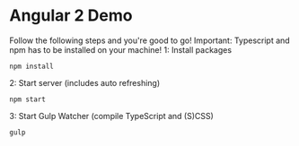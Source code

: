 # Angular 2 Demo

Follow the following steps and you're good to go! Important: Typescript and npm has to be installed on your machine!
1: Install packages
```
npm install
```
2: Start server (includes auto refreshing)
```
npm start
```
3: Start Gulp Watcher (compile TypeScript and (S)CSS)
```
gulp
```
